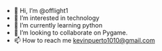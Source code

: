 - 👋 Hi, I’m @offlight1
- 👀 I’m interested in technology
- 🌱 I’m currently learning python
- 💞️ I’m looking to collaborate on Pygame.
- 📫 How to reach me kevinpuerto1010@gmail.com

<!---
offlight1/offlight1 is a ✨ special ✨ repository because its `README.md` (this file) appears on your GitHub profile.
You can click the Preview link to take a look at your changes.
--->
